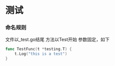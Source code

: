 # 测试


### 命名规则

文件以_test.go结尾
方法以Test开始
参数固定，如下

```go
func TestFunc(t *testing.T) {
    t.Log("this is a test")
}
```


### 
